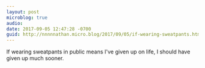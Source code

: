 ```yaml
---
layout: post
microblog: true
audio: 
date: 2017-09-05 12:47:28 -0700
guid: http://nnnnnathan.micro.blog/2017/09/05/if-wearing-sweatpants.html
---
```

If wearing sweatpants in public means I've given up on life, I should have given up much sooner.
